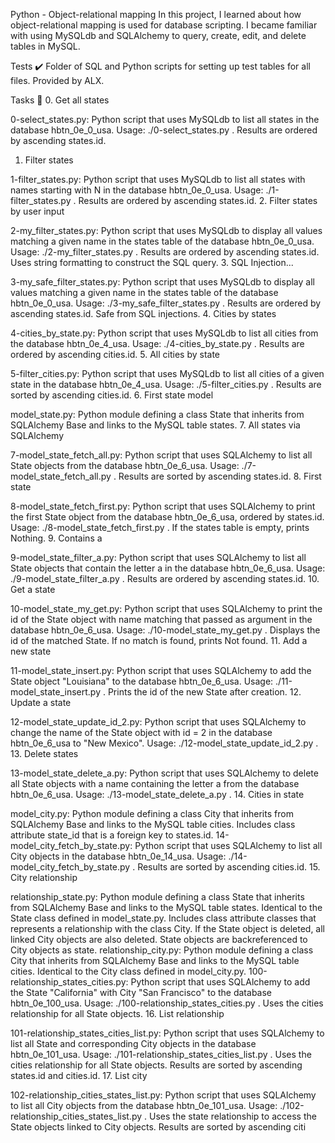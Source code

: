 Python - Object-relational mapping
In this project, I learned about how object-relational mapping is used for database scripting. I became familiar with using MySQLdb and SQLAlchemy to query, create, edit, and delete tables in MySQL.

Tests ✔️ Folder of SQL and Python scripts for setting up test tables for all files. Provided by ALX.



Tasks 📃
0. Get all states

0-select_states.py: Python script that uses MySQLdb to list all states in the database hbtn_0e_0_usa.
Usage: ./0-select_states.py <mysql username> <mysql password> <database name>.
Results are ordered by ascending states.id.

1. Filter states

1-filter_states.py: Python script that uses MySQLdb to list all states with names starting with N in the database hbtn_0e_0_usa.
Usage: ./1-filter_states.py <mysql username> <mysql password> <database name>.
Results are ordered by ascending states.id.
2. Filter states by user input

2-my_filter_states.py: Python script that uses MySQLdb to display all values matching a given name in the states table of the database hbtn_0e_0_usa.
Usage: ./2-my_filter_states.py <mysql username> <mysql password> <database name> <state name searched>.
Results are ordered by ascending states.id.
Uses string formatting to construct the SQL query.
3. SQL Injection...

3-my_safe_filter_states.py: Python script that uses MySQLdb to display all values matching a given name in the states table of the database hbtn_0e_0_usa.
Usage: ./3-my_safe_filter_states.py <mysql username> <mysql password> <database name> <state name searched>.
Results are ordered by ascending states.id.
Safe from SQL injections.
4. Cities by states

4-cities_by_state.py: Python script that uses MySQLdb to list all cities from the database hbtn_0e_4_usa.
Usage: ./4-cities_by_state.py <mysql username> <mysql password> <database name>.
Results are ordered by ascending cities.id.
5. All cities by state

5-filter_cities.py: Python script that uses MySQLdb to list all cities of a given state in the database hbtn_0e_4_usa.
Usage: ./5-filter_cities.py <mysql username> <mysql password> <database name>.
Results are sorted by ascending cities.id.
6. First state model

model_state.py: Python module defining a class State that inherits from SQLAlchemy Base and links to the MySQL table states.
7. All states via SQLAlchemy

7-model_state_fetch_all.py: Python script that uses SQLAlchemy to list all State objects from the database hbtn_0e_6_usa.
Usage: ./7-model_state_fetch_all.py <mysql username> <mysql password> <database name>.
Results are sorted by ascending states.id.
8. First state

8-model_state_fetch_first.py: Python script that uses SQLAlchemy to print the first State object from the database hbtn_0e_6_usa, ordered by states.id.
Usage: ./8-model_state_fetch_first.py <mysql username> <mysql password> <database name>.
If the states table is empty, prints Nothing.
9. Contains a

9-model_state_filter_a.py: Python script that uses SQLAlchemy to list all State objects that contain the letter a in the database hbtn_0e_6_usa.
Usage: ./9-model_state_filter_a.py <mysql username> <mysql password> <database name>.
Results are ordered by ascending states.id.
10. Get a state

10-model_state_my_get.py: Python script that uses SQLAlchemy to print the id of the State object with name matching that passed as argument in the database hbtn_0e_6_usa.
Usage: ./10-model_state_my_get.py <mysql username> <mysql password> <database name> <state searched name>.
Displays the id of the matched State.
If no match is found, prints Not found.
11. Add a new state

11-model_state_insert.py: Python script that uses SQLAlchemy to add the State object "Louisiana" to the database hbtn_0e_6_usa.
Usage: ./11-model_state_insert.py <mysql username> <mysql password> <database name>.
Prints the id of the new State after creation.
12. Update a state

12-model_state_update_id_2.py: Python script that uses SQLAlchemy to change the name of the State object with id = 2 in the database hbtn_0e_6_usa to "New Mexico".
Usage: ./12-model_state_update_id_2.py <mysql username> <mysql password> <database name>.
13. Delete states

13-model_state_delete_a.py: Python script that uses SQLAlchemy to delete all State objects with a name containing the letter a from the database hbtn_0e_6_usa.
Usage: ./13-model_state_delete_a.py <mysql username> <mysql password> <database name>.
14. Cities in state

model_city.py: Python module defining a class City that inherits from SQLAlchemy Base and links to the MySQL table cities.
Includes class attribute state_id that is a foreign key to states.id.
14-model_city_fetch_by_state.py: Python script that uses SQLAlchemy to list all City objects in the database hbtn_0e_14_usa.
Usage: ./14-model_city_fetch_by_state.py <mysql username> <mysql password> <database name>.
Results are sorted by ascending cities.id.
15. City relationship

relationship_state.py: Python module defining a class State that inherits from SQLAlchemy Base and links to the MySQL table states.
Identical to the State class defined in model_state.py.
Includes class attribute classes that represents a relationship with the class City. If the State object is deleted, all linked City objects are also deleted. State objects are backreferenced to City objects as state.
relationship_city.py: Python module defining a class City that inherits from SQLAlchemy Base and links to the MySQL table cities.
Identical to the City class defined in model_city.py.
100-relationship_states_cities.py: Python script that uses SQLAlchemy to add the State "California" with City "San Francisco" to the database hbtn_0e_100_usa.
Usage: ./100-relationship_states_cities.py <mysql username> <mysql password> <database name>.
Uses the cities relationship for all State objects.
16. List relationship

101-relationship_states_cities_list.py: Python script that uses SQLAlchemy to list all State and corresponding City objects in the database hbtn_0e_101_usa.
Usage: ./101-relationship_states_cities_list.py <mysql username> <mysql password> <database name>.
Uses the cities relationship for all State objects.
Results are sorted by ascending states.id and cities.id.
17. List city

102-relationship_cities_states_list.py: Python script that uses SQLAlchemy to list all City objects from the database hbtn_0e_101_usa.
Usage: ./102-relationship_cities_states_list.py <mysql username> <mysql password> <database name>.
Uses the state relationship to access the State objects linked to City objects.
Results are sorted by ascending citi
